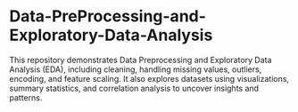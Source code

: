 # Data-PreProcessing-and-Exploratory-Data-Analysis
This repository demonstrates Data Preprocessing and Exploratory Data Analysis (EDA), including cleaning, handling missing values, outliers, encoding, and feature scaling. It also explores datasets using visualizations, summary statistics, and correlation analysis to uncover insights and patterns.
